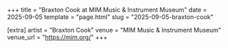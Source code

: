 +++
title = "Braxton Cook at MIM Music & Instrument Museum"
date = 2025-09-05
template = "page.html"
slug = "2025-09-05-braxton-cook"

[extra]
artist = "Braxton Cook"
venue = "MIM Music & Instrument Museum"
venue_url = "https://mim.org/"
+++
